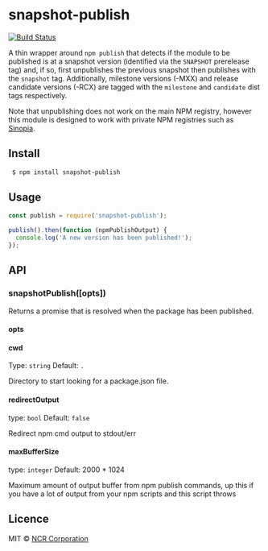 # snapshot-publish

[![Build Status](https://travis-ci.org/ncredinburgh/snapshot-publish.svg?branch=master)](https://travis-ci.org/NCR-CoDE/snapshot-publish)

A thin wrapper around `npm publish` that detects if the module to be published is at a snapshot version (identified via the `SNAPSHOT`
prerelease tag) and, if so, first unpublishes the previous snapshot then publishes with the `snapshot` tag.  Additionally, milestone
versions (-MXX) and release candidate versions (-RCX) are tagged with the `milestone` and `candidate` dist tags respectively.

Note that unpublishing does not work on the main NPM registry, however this module is designed to work with private NPM registries such as [Sinopia](https://github.com/rlidwka/sinopia).

## Install

```sh
 $ npm install snapshot-publish
```

## Usage

```js
const publish = require('snapshot-publish');

publish().then(function (npmPublishOutput) {
  console.log('A new version has been published!');
});
```

## API

### snapshotPublish([opts])

Returns a promise that is resolved when the package has been published.

#### opts

#### cwd

Type: `string`
Default: `.`

Directory to start looking for a package.json file.

#### redirectOutput

type: `bool`
Default: `false`

Redirect npm cmd output to stdout/err

#### maxBufferSize

type: `integer`
Default: 2000 * 1024

Maximum amount of output buffer from npm publish commands, up this if you have a lot of output from your npm scripts and this script throws

## Licence


MIT © [NCR Corporation](http://ncr.com)
